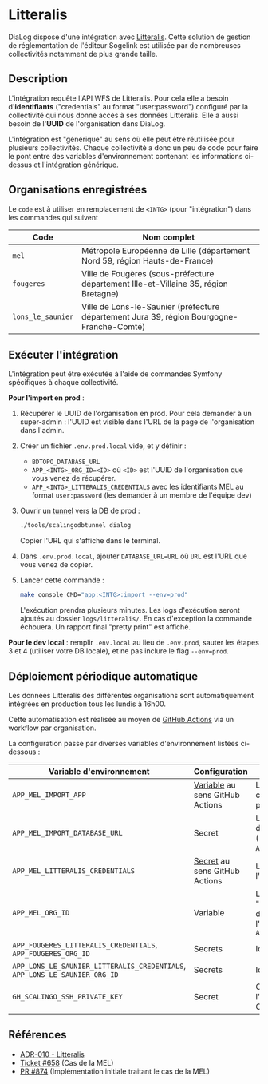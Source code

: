 # Litteralis

DiaLog dispose d'une intégration avec [Litteralis]([Litteralis](https://www.sogelink.com/solution/litteralis/)). Cette solution de gestion de réglementation de l'éditeur Sogelink est utilisée par de nombreuses collectivités notamment de plus grande taille.

## Description

L'intégration requête l'API WFS de Litteralis. Pour cela elle a besoin d'**identifiants** ("credentials" au format "user:password") configuré par la collectivité qui nous donne accès à ses données Litteralis. Elle a aussi besoin de l'**UUID** de l'organisation dans DiaLog.

L'intégration est "générique" au sens où elle peut être réutilisée pour plusieurs collectivités. Chaque collectivité a donc un peu de code pour faire le pont entre des variables d'environnement contenant les informations ci-dessus et l'intégration générique.

## Organisations enregistrées

Le `code` est à utiliser en remplacement de `<INTG>` (pour "intégration") dans les commandes qui suivent

| Code | Nom complet |
|---|---|
| `mel` | Métropole Européenne de Lille (département Nord 59, région Hauts-de-France) |
| `fougeres` | Ville de Fougères (sous-préfecture département Ille-et-Villaine 35, région Bretagne) |
| `lons_le_saunier` | Ville de Lons-le-Saunier (préfecture département Jura 39, région Bourgogne-Franche-Comté) |

## Exécuter l'intégration

L'intégration peut être exécutée à l'aide de commandes Symfony spécifiques à chaque collectivité.

**Pour l'import en prod** :

1. Récupérer le UUID de l'organisation en prod. Pour cela demander à un super-admin : l'UUID est visible dans l'URL de la page de l'organisation dans l'admin.
2. Créer un fichier `.env.prod.local` vide, et y définir :
    * `BDTOPO_DATABASE_URL`
    * `APP_<INTG>_ORG_ID=<ID>` où `<ID>` est l'UUID de l'organisation que vous venez de récupérer.
    * `APP_<INTG>_LITTERALIS_CREDENTIALS` avec les identifiants MEL au format `user:password` (les demander à un membre de l'équipe dev)
3. Ouvrir un [tunnel](./db.md#utiliser-une-db-scalingo-en-local) vers la DB de prod :

    ```bash
    ./tools/scalingodbtunnel dialog
    ```

    Copier l'URL qui s'affiche dans le terminal.

4. Dans `.env.prod.local`, ajouter `DATABASE_URL=URL` où `URL` est l'URL que vous venez de copier.
5. Lancer cette commande :

    ```bash
    make console CMD="app:<INTG>:import --env=prod"
    ```

    L'exécution prendra plusieurs minutes. Les logs d'exécution seront ajoutés au dossier `logs/litteralis/`. En cas d'exception la commande échouera. Un rapport final "pretty print" est affiché.

**Pour le dev local** : remplir `.env.local` au lieu de `.env.prod`, sauter les étapes 3 et 4 (utiliser votre DB locale), et ne pas inclure le flag `--env=prod`.

## Déploiement périodique automatique

Les données Litteralis des différentes organisations sont automatiquement intégrées en production tous les lundis à 16h00.

Cette automatisation est réalisée au moyen de [GitHub Actions](./github_actions.md) via un workflow par organisation.

La configuration passe par diverses variables d'environnement listées ci-dessous :

| Variable d'environnement | Configuration | Description |
|---|---|---|
| `APP_MEL_IMPORT_APP` | [Variable](https://docs.github.com/fr/actions/learn-github-actions/variables) au sens GitHub Actions | L'application Scalingo cible (par exemple `dialog` pour la production) |
| `APP_MEL_IMPORT_DATABASE_URL` | Secret | L'URL d'accès à la base de données par la CI (`./tools/scalingodbtunnel APP  --host-url`) |
| `APP_MEL_LITTERALIS_CREDENTIALS` | [Secret](https://docs.github.com/fr/actions/security-guides/using-secrets-in-github-actions) au sens GitHub Actions | Les identifiants d'accès à l'API Litteralis de la MEL |
| `APP_MEL_ORG_ID` | Variable | Le UUID de l'organisation "Métropole Européenne de Lille" dans l'environnement défini par `APP_MEL_IMPORT_APP` |
| `APP_FOUGERES_LITTERALIS_CREDENTIALS`, `APP_FOUGERES_ORG_ID` | Secrets | Idem que pour la MEL |
| `APP_LONS_LE_SAUNIER_LITTERALIS_CREDENTIALS`, `APP_LONS_LE_SAUNIER_ORG_ID` | Secrets | Idem que pour la MEL |
| `GH_SCALINGO_SSH_PRIVATE_KEY` | Secret | Clé SSH privée permettant l'accès à Scalingo par la CI |

## Références

* [ADR-010 - Litteralis](../adr/010_litteralis.md)
* [Ticket #658](https://github.com/MTES-MCT/dialog/issues/658) (Cas de la MEL)
* [PR #874](https://github.com/MTES-MCT/dialog/issues/874) (Implémentation initiale traitant le cas de la MEL)
